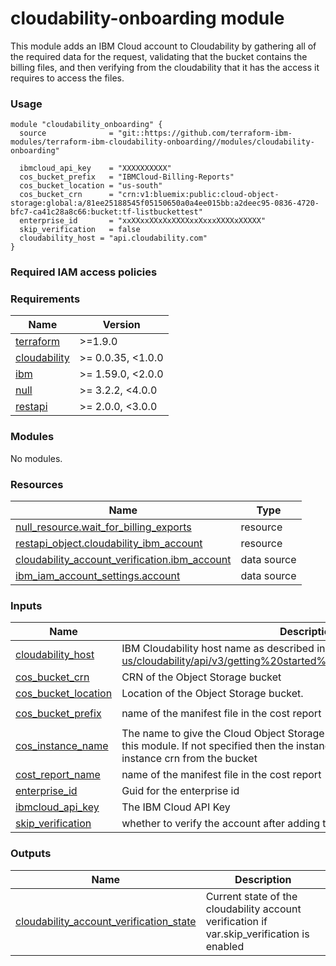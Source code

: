 <!-- Update the title -->
# cloudability-onboarding module

<!-- Add a description of module(s) in this repo -->
This module adds an IBM Cloud account to Cloudability by gathering all of the required data for the request, validating that the bucket contains the billing files, and then verifying from the cloudability that it has the access it requires to access the files.

### Usage

<!--
Add an example of the use of the module in the below code block.

Use real values instead of "var.<var_name>" or other placeholder values
unless real values don't help users know what to change.
-->

```hcl
module "cloudability_onboarding" {
  source              = "git::https://github.com/terraform-ibm-modules/terraform-ibm-cloudability-onboarding//modules/cloudability-onboarding"

  ibmcloud_api_key    = "XXXXXXXXXX"
  cos_bucket_prefix   = "IBMCloud-Billing-Reports"
  cos_bucket_location = "us-south"
  cos_bucket_crn      = "crn:v1:bluemix:public:cloud-object-storage:global:a/81ee25188545f05150650a0a4ee015bb:a2deec95-0836-4720-bfc7-ca41c28a8c66:bucket:tf-listbuckettest"
  enterprise_id       = "xxXXxxXXxXxXXXXxxXxxxXXXXxXXXXX"
  skip_verification   = false
  cloudability_host = "api.cloudability.com"
}
```

### Required IAM access policies

<!-- PERMISSIONS REQUIRED TO RUN MODULE
If this module requires permissions, uncomment the following block and update
the sample permissions, following the format.
Replace the sample Account and IBM Cloud service names and roles with the
information in the console at
Manage > Access (IAM) > Access groups > Access policies.
-->

<!--
You need the following permissions to run this module.

- Account Management
    - **Sample Account Service** service
        - `Editor` platform access
        - `Manager` service access
    - IAM Services
        - **Sample Cloud Service** service
            - `Administrator` platform access
-->

<!-- NO PERMISSIONS FOR MODULE
If no permissions are required for the module, uncomment the following
statement instead the previous block.
-->

<!-- No permissions are needed to run this module.-->


<!-- The following content is automatically populated by the pre-commit hook -->
<!-- BEGINNING OF PRE-COMMIT-TERRAFORM DOCS HOOK -->
### Requirements

| Name | Version |
|------|---------|
| <a name="requirement_terraform"></a> [terraform](#requirement\_terraform) | >=1.9.0 |
| <a name="requirement_cloudability"></a> [cloudability](#requirement\_cloudability) | >= 0.0.35, <1.0.0 |
| <a name="requirement_ibm"></a> [ibm](#requirement\_ibm) | >= 1.59.0, <2.0.0 |
| <a name="requirement_null"></a> [null](#requirement\_null) | >= 3.2.2, <4.0.0 |
| <a name="requirement_restapi"></a> [restapi](#requirement\_restapi) | >= 2.0.0, <3.0.0 |

### Modules

No modules.

### Resources

| Name | Type |
|------|------|
| [null_resource.wait_for_billing_exports](https://registry.terraform.io/providers/hashicorp/null/latest/docs/resources/resource) | resource |
| [restapi_object.cloudability_ibm_account](https://registry.terraform.io/providers/Mastercard/restapi/latest/docs/resources/object) | resource |
| [cloudability_account_verification.ibm_account](https://registry.terraform.io/providers/skyscrapr/cloudability/latest/docs/data-sources/account_verification) | data source |
| [ibm_iam_account_settings.account](https://registry.terraform.io/providers/IBM-Cloud/ibm/latest/docs/data-sources/iam_account_settings) | data source |

### Inputs

| Name | Description | Type | Default | Required |
|------|-------------|------|---------|:--------:|
| <a name="input_cloudability_host"></a> [cloudability\_host](#input\_cloudability\_host) | IBM Cloudability host name as described in https://help.apptio.com/en-us/cloudability/api/v3/getting%20started%20with%20the%20cloudability.htm | `string` | `"api.cloudability.com"` | no |
| <a name="input_cos_bucket_crn"></a> [cos\_bucket\_crn](#input\_cos\_bucket\_crn) | CRN of the Object Storage bucket | `string` | n/a | yes |
| <a name="input_cos_bucket_location"></a> [cos\_bucket\_location](#input\_cos\_bucket\_location) | Location of the Object Storage bucket. | `string` | n/a | yes |
| <a name="input_cos_bucket_prefix"></a> [cos\_bucket\_prefix](#input\_cos\_bucket\_prefix) | name of the manifest file in the cost report | `string` | `"IBMCloud-Billing-Reports"` | no |
| <a name="input_cos_instance_name"></a> [cos\_instance\_name](#input\_cos\_instance\_name) | The name to give the Cloud Object Storage instance that will be provisioned by this module. If not specified then the instance name is retrieved from the instance crn from the bucket | `string` | `null` | no |
| <a name="input_cost_report_name"></a> [cost\_report\_name](#input\_cost\_report\_name) | name of the manifest file in the cost report | `string` | `"manifest"` | no |
| <a name="input_enterprise_id"></a> [enterprise\_id](#input\_enterprise\_id) | Guid for the enterprise id | `string` | `""` | no |
| <a name="input_ibmcloud_api_key"></a> [ibmcloud\_api\_key](#input\_ibmcloud\_api\_key) | The IBM Cloud API Key | `string` | n/a | yes |
| <a name="input_skip_verification"></a> [skip\_verification](#input\_skip\_verification) | whether to verify the account after adding the account to cloudability. | `bool` | `true` | no |

### Outputs

| Name | Description |
|------|-------------|
| <a name="output_cloudability_account_verification_state"></a> [cloudability\_account\_verification\_state](#output\_cloudability\_account\_verification\_state) | Current state of the cloudability account verification if var.skip\_verification is enabled |
<!-- END OF PRE-COMMIT-TERRAFORM DOCS HOOK -->
